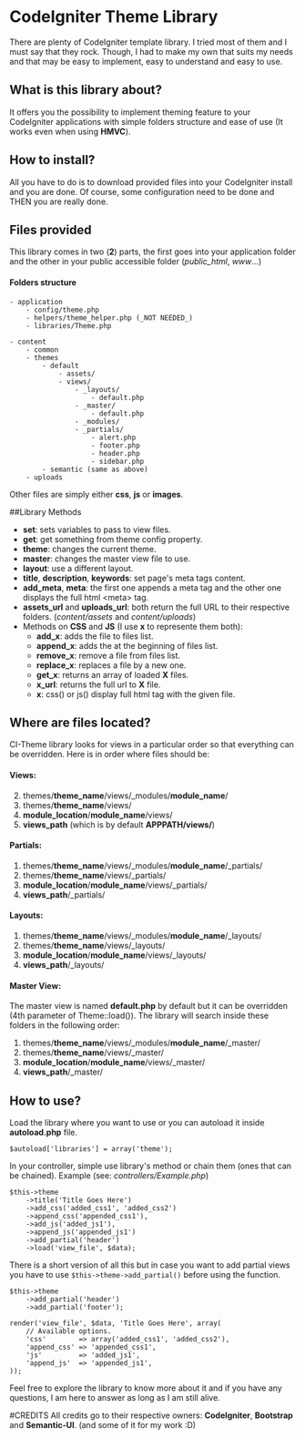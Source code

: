 # CodeIgniter Theme Library
There are plenty of CodeIgniter template library. I tried most of them and I must say that they rock. Though, I had to make my own that suits my needs and that may be easy to implement, easy to understand and easy to use.

## What is this library about?
It offers you the possibility to implement theming feature to your CodeIgniter applications with simple folders structure and ease of use (It works even when using **HMVC**).

## How to install?
All you have to do is to download provided files into your CodeIgniter install and you are done. Of course, some configuration need to be done and THEN you are really done.

## Files provided
This library comes in two (**2**) parts, the first goes into your application folder and the other in your public accessible folder (_public_html_, _www_...)

#### Folders structure

    - application
	    - config/theme.php
	    - helpers/theme_helper.php (_NOT NEEDED_)
	    - libraries/Theme.php

    - content
	    - common
	    - themes
		    - default
			    - assets/
			    - views/
				    - _layouts/
					    - default.php
				    - _master/
					    - default.php
				    - _modules/
				    - _partials/
					    - alert.php
					    - footer.php
					    - header.php
					    - sidebar.php
		    - semantic (same as above)
	    - uploads
Other files are simply either **css**, **js** or **images**.

##Library Methods

 - **set**: sets variables to pass to view files.
 - **get**: get something from theme config property.
 - **theme**: changes the current theme.
 - **master**: changes the master view file to use.
 - **layout**: use a different layout.
 - **title**, **description**, **keywords**: set page's meta tags content.
 - **add_meta**, **meta**: the first one appends a meta tag and the other one displays the full html &lt;meta&gt; tag.
 - **assets_url** and **uploads_url**: both return the full URL to their respective folders. (_content/assets_ and _content/uploads_)
 - Methods on **CSS** and **JS** (I use **x** to represente them both):
	 - **add_x**: adds the file to files list.
	 - **append_x**: adds the at the beginning of files list.
	 - **remove_x**: remove a file from files list.
	 - **replace_x**: replaces a file by a new one.
	 - **get_x**: returns an array of loaded **X** files.
	 - **x_url**: returns the full url to **X** file.
	 - **x**: css() or js() display full html tag with the given file.

## Where are files located?
CI-Theme library looks for views in a particular order so that everything can be overridden. Here is in order where files should be:

#### Views:
2. themes/**theme_name**/views/_modules/**module_name**/
3. themes/**theme_name**/views/
4. **module_location**/**module_name**/views/
5. **views_path** (which is by default **APPPATH/views/**)

#### Partials:
1. themes/**theme_name**/views/_modules/**module_name**/_partials/
3. themes/**theme_name**/views/_partials/
4. **module_location**/**module_name**/views/_partials/
5. **views_path**/_partials/

#### Layouts:
1. themes/**theme_name**/views/_modules/**module_name**/_layouts/
3. themes/**theme_name**/views/_layouts/
4. **module_location**/**module_name**/views/_layouts/
5. **views_path**/_layouts/

#### Master View:
The master view is named **default.php** by default but it can be overridden (4th parameter of Theme::load()).
The library will search inside these folders in the following order:
1. themes/**theme_name**/views/_modules/**module_name**/_master/
3. themes/**theme_name**/views/_master/
4. **module_location**/**module_name**/views/_master/
5. **views_path**/_master/

## How to use?
Load the library where you want to use or you can autoload it inside **autoload.php** file.

`$autoload['libraries'] = array('theme');`

In your controller, simple use library's method or chain them (ones that can be chained). Example (see: *controllers/Example.php*)

    $this->theme
        ->title('Title Goes Here')
        ->add_css('added_css1', 'added_css2')
        ->append_css('appended_css1'),
        ->add_js('added_js1'),
        ->append_js('appended_js1')
        ->add_partial('header')
        ->load('view_file', $data);

There is a short version of all this but in case you want to add partial views you have to use `$this->theme->add_partial()` before using the function.

    $this->theme
	    ->add_partial('header')
	    ->add_partial('footer');
	
	render('view_file', $data, 'Title Goes Here', array(
	    // Available options.
	    'css'        => array('added_css1', 'added_css2'),
	    'append_css' => 'appended_css1',
	    'js'         => 'added_js1',
	    'append_js'  => 'appended_js1',
	));

Feel free to explore the library to know more about it and if you have any questions, I am here to answer as long as I am still alive.

#CREDITS
All credits go to their respective owners: **CodeIgniter**, **Bootstrap** and **Semantic-UI**. (and some of it for my work :D)